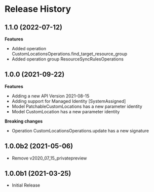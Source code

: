 # Release History

## 1.1.0 (2022-07-12)

**Features**

  - Added operation CustomLocationsOperations.find_target_resource_group
  - Added operation group ResourceSyncRulesOperations

## 1.0.0 (2021-09-22)

**Features**
  - Adding a new API Version 2021-08-15
  - Adding support for Managed Identity [SystemAssigned]
  - Model PatchableCustomLocations has a new parameter identity
  - Model CustomLocation has a new parameter identity

**Breaking changes**

  - Operation CustomLocationsOperations.update has a new signature

## 1.0.0b2 (2021-05-06)

* Remove v2020_07_15_privatepreview

## 1.0.0b1 (2021-03-25)

* Initial Release
